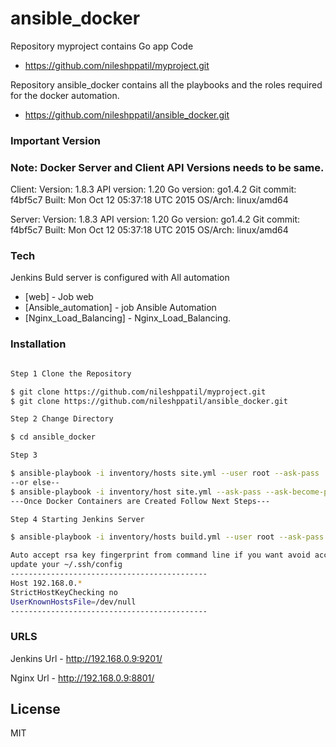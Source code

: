 # ansible_docker
Repository myproject contains Go app Code
  -  https://github.com/nileshppatil/myproject.git
  
Repository ansible_docker contains all the playbooks and the roles required for the docker automation.

  - https://github.com/nileshppatil/ansible_docker.git
 


### Important Version 
### Note: Docker Server and Client API Versions needs to be same. 
Client: Version: 1.8.3
API version: 1.20
Go version: go1.4.2 
Git commit: f4bf5c7 
Built: Mon Oct 12 05:37:18 UTC 2015 
OS/Arch: linux/amd64

Server: Version: 1.8.3 
API version: 1.20 
Go version: go1.4.2 
Git commit: f4bf5c7 
Built: Mon Oct 12 05:37:18 UTC 2015 
OS/Arch: linux/amd64

### Tech

Jenkins Buld server is configured with All automation

* [web] - Job web
* [Ansible_automation] - job Ansible Automation
* [Nginx_Load_Balancing] - Nginx_Load_Balancing.

### Installation


```sh

Step 1 Clone the Repository

$ git clone https://github.com/nileshppatil/myproject.git 
$ git clone https://github.com/nileshppatil/ansible_docker.git

Step 2 Change Directory 

$ cd ansible_docker

Step 3

$ ansible-playbook -i inventory/hosts site.yml --user root --ask-pass
--or else--
$ ansible-playbook -i inventory/host site.yml --ask-pass --ask-become-pass
---Once Docker Containers are Created Follow Next Steps---

Step 4 Starting Jenkins Server

$ ansible-playbook -i inventory/hosts build.yml --user root --ask-pass 

Auto accept rsa key fingerprint from command line if you want avoid accepting key fingerprint
update your ~/.ssh/config
--------------------------------------------
Host 192.168.0.* 
StrictHostKeyChecking no
UserKnownHostsFile=/dev/null
--------------------------------------------
```
### URLS
Jenkins Url
    - http://192.168.0.9:9201/

Nginx Url
    - http://192.168.0.9:8801/


License
----

MIT

